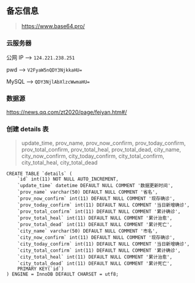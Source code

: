 ## 备忘信息

> https://www.base64.pro/

### 云服务器

公网 IP --> `124.221.238.251`

pwd --> `V2FyaW5nQDY3NjkkaHU=`

MySQL --> `QDY3NjlAbXlzcWwmaHU=`

### 数据源

https://news.qq.com/zt2020/page/feiyan.htm#/

### 创建 details 表

> update_time, prov_name, prov_now_confirm, prov_today_confirm, prov_total_confirm, prov_total_heal, prov_total_dead, city_name, city_now_confirm, city_today_confirm, city_total_confirm, city_total_heal, city_total_dead

```mysql
CREATE TABLE `details` (
    `id` int(11) NOT NULL AUTO_INCREMENT,
    `update_time` datetime DEFAULT NULL COMMENT '数据更新时间',
    `prov_name` varchar(50) DEFAULT NULL COMMENT '省名',
    `prov_now_confirm` int(11) DEFAULT NULL COMMENT '现存确诊',
    `prov_today_confirm` int(11) DEFAULT NULL COMMENT '当日新增确诊',
    `prov_total_confirm` int(11) DEFAULT NULL COMMENT '累计确诊',
    `prov_total_heal` int(11) DEFAULT NULL COMMENT '累计治愈',
    `prov_total_dead` int(11) DEFAULT NULL COMMENT '累计死亡',
    `city_name` varchar(50) DEFAULT NULL COMMENT '市名',
    `city_now_confirm` int(11) DEFAULT NULL COMMENT '现存确诊',
    `city_today_confirm` int(11) DEFAULT NULL COMMENT '当日新增确诊',
    `city_total_confirm` int(11) DEFAULT NULL COMMENT '累计确诊',
    `city_total_heal` int(11) DEFAULT NULL COMMENT '累计治愈',
    `city_total_dead` int(11) DEFAULT NULL COMMENT '累计死亡',
    PRIMARY KEY(`id`)
) ENGINE = InnoDB DEFAULT CHARSET = utf8;
```